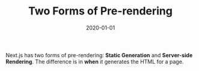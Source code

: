 ---
title: 'Two Forms of Pre-rendering'
date: '2020-01-01'
body: 'Next.js has two forms of pre-rendering: **Static Generation** and **Server-side Rendering**. The difference is in **when** it generates the HTML for a page.'

---